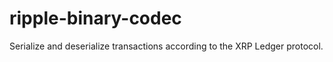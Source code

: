 # ripple-binary-codec

Serialize and deserialize transactions according to the XRP Ledger protocol. 